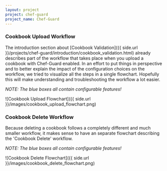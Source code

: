```yaml
---
layout: project
project: chef-guard
project_name: Chef-Guard
---
```


### Cookbook Upload Workflow
The introduction section about [Cookbook Validation]({{ side.url }}/projects/chef-guard/introduction/cookbook_validation.html) already describes part of the workflow that takes place when you upload a cookbook with Chef-Guard enabled. In an effort to put things in perspective and to better explain the impact of the configuration choices on the workflow, we tried to visualize all the steps in a single flowchart. Hopefully this will make understanding and troubleshooting the workflow a lot easier.

_NOTE: The blue boxes all contain configurable features!_

![Cookbook Upload Flowchart]({{ side.url }}/images/cookbook_upload_flowchart.png)

### Cookbook Delete Workflow
Because deleting a cookbook follows a completely different and much smaller workflow, it makes sense to have an separate flowchart describing the 'Cookbook Delete' workflow.

_NOTE: The blue boxes all contain configurable features!_

![Cookbook Delete Flowchart]({{ side.url }}/images/cookbook_delete_flowchart.png)
